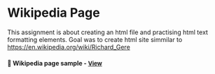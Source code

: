 
# Wikipedia Page

This assignment is about creating an html file and practising html text formatting elements. Goal was to create html site simmilar to https://en.wikipedia.org/wiki/Richard_Gere



<h4>🔹 Wikipedia page sample - <a href="https://simonakom.github.io/richard-gere.html" style="font-size:small;">View</a><h4>
